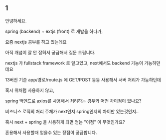 ## 1
안녕하세요.

spring (backend) + extjs (front) 로 개발을 하다가,

요즘 nextjs 공부를 하고 있는데요

아직 개념이 잘 안 잡혀서 궁금해서 질문 드립니다.

nextjs 가 fullstack framework 로 알고있고, next에서도 backend 기능이 가능하던데요

13버전 기준 app/경로/route.js 에 GET/POST 등등 사용해서 서버 처리가 가능하던데

혹시 위처럼 사용하지 않고,

spring 백엔드로 axios를 사용해서 처리하는 경우와 어떤 차이점이 있나요?

비즈니스 로직의 처리 주체가 next인지 spring인지의 차이만 있는것인지..

혹시 next + spring 을 사용하게 되면 얻는 "이점" 이 무엇인가요?

혼용해서 사용할때 얻을수 있는 장점이 궁금합니다.